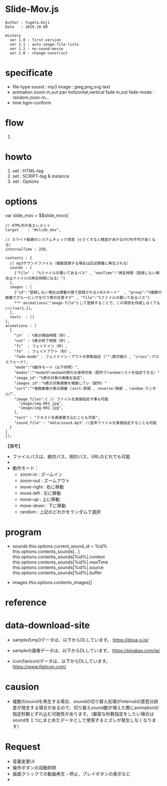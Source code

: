 Slide-Mov.js
==
```
Author : Yugeta.Koji
Date   : 2019.10.09

History
  ver 1.0 : first-version
  ver 1.1 : auto-image-file-lists
  ver 1.2 : no-sound-movie
  ver 2.0 : change-construct
```

# specificate
  - file-type 
    sound : mp3
    image : jpeg,png,svg
    text
  - animation
    zoom in,out
    pan holizontal,vertical
    fade in,out
    fade-mode : random,zoon-in...
  - time
    bgm-conform

# flow
  1. 

# howto
  1. set : HTML-tag
  2. set : SCRIPT-tag & instance
  3. set : Options

# options
  var slide_mov = $$slide_mov({

    // HTML内の各エレメント
    target    : "#slide_mov",

    // スライド動画のシステムチェック感覚（小さくすると精度があがるがCPU不可が高くなる）
    intervalTime : 250,

    contents : {
      // mp3サウンドファイル（複数登録する場合は記述順番に再生される）
      sounds : [
        {"file" : "%ファイルの置いてあるパス" , "maxTime":"再生時間（登録しない場合はファイルの再生時間になる）"}
      ],
      images : [
        {"id":"登録しない場合は順番の値で登録される※0スタート"  , "group":"%複数の画像でグルーピングを行う際の任意タグ" , "file":"%ファイルの置いてあるパス"}
        *** animationsに"image-file"として登録することで、この項目を作成しなくてもいい(ver1.1)。
      ],
      texts  : []
    },
    animations : [
      {
        "in"  : %表示開始時間（秒）,
        "out" : %表示終了時間（秒）,
        "fi"  : フェイドイン（秒）,
        "fo"  : フェイドアウト（秒）,
        "fade-mode" : フェイドイン・アウトの挙動指定 ("":順次進行 , "cross":クロスフェード),
        "mode":"%動作モード（以下参照）",
        "modes":"*modeがrandomの時のみ使用可能（配列でrandomリストを指定できる）"
        "image_id":"%表示対象の画像を指定",
        "images_id":"%表示対象画像を複数してい（配列）"
        "sort":"*複数画像の表示順番 (sort:昇順 , reverse:降順 , random:ランダム)",
        "image_files":[ // ファイルを直接指定す事も可能
          "image/img-001.jpg",
          "image/img-002.jpg",
        ],
        "text" : "テキストを直接書き込むことも可能",
        "sound_file" : "data/sound.mp3" //音声ファイルを直接指定することも可能
      }
    ]
	});
  【備考】
  - ファイルパスは、絶対パス、相対パス、URLのどれでも可能
  - 
  - 動作モード：
    * zoom-in    : ズームイン
    * zoom-out   : ズームアウト
    * move-right : 右に移動
    * move-left  : 左に移動
    * move-up    : 上に移動
    * move-down  : 下に移動
    * random     : 上記のどれかをランダムで選択


# program
  - sounds
    this.options.current_sound_id = %id%
    this.options.contents_sounds[...]
    this.options.contents_sounds[%id%].context
    this.options.contents_sounds[%id%].maxTime
    this.options.contents_sounds[%id%].source
    this.options.contents_sounds[%id%].buffer

  - images
    this.options.contents_images[]



# reference



# data-download-site
  - sampleのmp3データは、以下からDLしています。
    https://dova-s.jp/

  - sampleの画像データは、以下からDLしています。
    https://pixabay.com/ja/

  - icon(favicon)データは、以下からDLしています。
    https://www.flaticon.com/


# causion
  - 複数のsoundを再生する場合、soundの切り替え処理がintervalの感覚分誤差が発生する場合があるので、切り替えsound数が増えた際にanimationの指定秒数とずれ込む可能性があります。（厳密な秒数指定をしたい場合はsoundを１つにまとめたデータとして使用するとズレが発生しなくなります）


# Request
  - 音量変更UI
  - 操作ボタンの自動削除
  - 画面クリックでの動画再生・停止、プレイボタンの表示など
  - 


